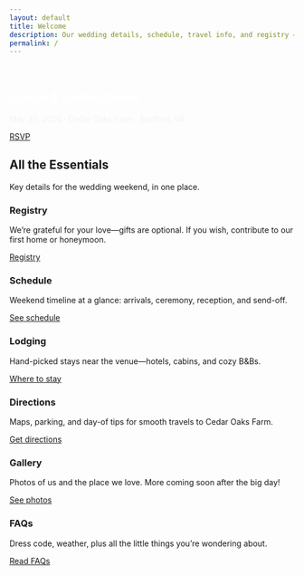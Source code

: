 ```yaml
---
layout: default
title: Welcome
description: Our wedding details, schedule, travel info, and registry — all in one place.
permalink: /
---
```


<section class="hero"
  style="background:
    linear-gradient(rgba(0,0,0,0.35), rgba(0,0,0,0.45)),
    url('{{ '/assets/photos/Frontpage.jpg' | relative_url }}') center/cover no-repeat;
    color:#fff; border-bottom:1px solid var(--border);">
  <div class="container inner" style="position:relative; z-index:1;">
    <span class="kicker" style="color:#fff;">You're invited</span>
    <h1 class="h1" style="color:#fff;">Austin &amp; Jordan Green</h1>
    <p class="h2 subtle" style="color:#f3f3f3;">May 30, 2026 · Cedar Oaks Farm · Bedford, VA</p>
    <div class="hero-ctas">
      <a class="btn" href="{{ '/contact/#rsvp' | relative_url }}">RSVP</a>
      <a class="btn ghost" href="#highlights" style="border-color:#fff; color:#fff;">Explore</a>
    </div>
  </div>
</section>

<section class="section" id="highlights">
  <div class="container">
    <h2 class="sr">All the Essentials</h2>
    <p class="lead sr">Key details for the wedding weekend, in one place.</p>
    <div class="cards" style="margin-top:1rem">
      <article class="card sr">
        <h3>Registry</h3>
        <p>We’re grateful for your love—gifts are optional. If you wish, contribute to our first home or honeymoon.</p>
        <a class="btn" href="{{ '/registry/' | relative_url }}">Registry</a>
      </article>
      <article class="card sr">
        <h3>Schedule</h3>
        <p>Weekend timeline at a glance: arrivals, ceremony, reception, and send-off.</p>
        <a class="btn" href="{{ '/schedule/' | relative_url }}">See schedule</a>
      </article>
      <article class="card sr">
        <h3>Lodging</h3>
        <p>Hand-picked stays near the venue—hotels, cabins, and cozy B&amp;Bs.</p>
        <a class="btn" href="{{ '/lodging/' | relative_url }}">Where to stay</a>
      </article>
      <article class="card sr">
        <h3>Directions</h3>
        <p>Maps, parking, and day-of tips for smooth travels to Cedar Oaks Farm.</p>
        <a class="btn" href="{{ '/directions/' | relative_url }}">Get directions</a>
      </article>
      <article class="card sr">
        <h3>Gallery</h3>
        <p>Photos of us and the place we love. More coming soon after the big day!</p>
        <a class="btn" href="{{ '/gallery/' | relative_url }}">See photos</a>
      </article>
      <article class="card sr">
        <h3>FAQs</h3>
        <p>Dress code, weather, plus all the little things you’re wondering about.</p>
        <a class="btn" href="{{ '/faqs/' | relative_url }}">Read FAQs</a>
      </article>
    </div>
  </div>
</section>
